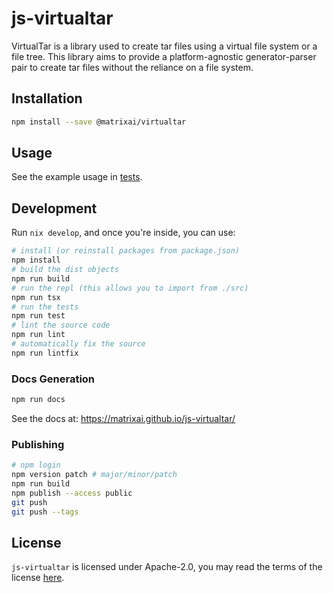 # js-virtualtar

VirtualTar is a library used to create tar files using a virtual file system or
a file tree. This library aims to provide a platform-agnostic generator-parser
pair to create tar files without the reliance on a file system.

## Installation

```sh
npm install --save @matrixai/virtualtar
```

## Usage

See the example usage in [tests](tests).

## Development

Run `nix develop`, and once you're inside, you can use:

```sh
# install (or reinstall packages from package.json)
npm install
# build the dist objects
npm run build
# run the repl (this allows you to import from ./src)
npm run tsx
# run the tests
npm run test
# lint the source code
npm run lint
# automatically fix the source
npm run lintfix
```

### Docs Generation

```sh
npm run docs
```

See the docs at: https://matrixai.github.io/js-virtualtar/

### Publishing

```sh
# npm login
npm version patch # major/minor/patch
npm run build
npm publish --access public
git push
git push --tags
```

## License

`js-virtualtar` is licensed under Apache-2.0, you may read the terms of the
license [here](LICENSE).
